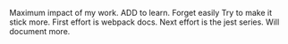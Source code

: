 Maximum impact of my work.
ADD to learn.
Forget easily
Try to make it stick more.
First effort is webpack docs.
Next effort is the jest series.
Will document more.